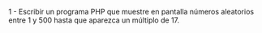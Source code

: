 1 - Escribir un programa PHP que muestre en pantalla números aleatorios entre 1 y 500 hasta que aparezca un múltiplo de 17.